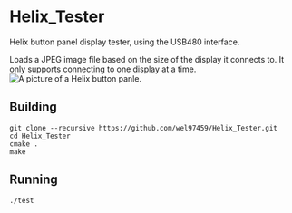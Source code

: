 # Helix_Tester
Helix button panel display tester, using the USB480 interface.

Loads a JPEG image file based on the size of the display it connects to.
It only supports connecting to one display at a time.
![A picture of a Helix button panle.](https://cdn.discordapp.com/attachments/568217534160175104/1119432431917862922/helix_sm.jpg)
## Building
```
git clone --recursive https://github.com/wel97459/Helix_Tester.git
cd Helix_Tester
cmake .
make
```

## Running
```
./test
```
